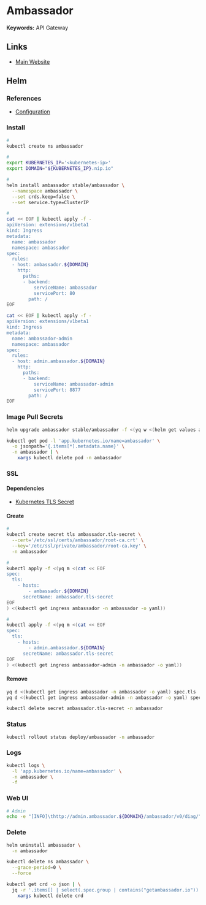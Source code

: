# Ambassador

**Keywords:** API Gateway

## Links

- [Main Website](https://getambassador.io)

<!--
https://github.com/emissary-ingress/emissary
-->

## Helm

### References

- [Configuration](https://github.com/helm/charts/tree/master/stable/ambassador#configuration)

### Install

```sh
#
kubectl create ns ambassador

#
export KUBERNETES_IP='<kubernetes-ip>'
export DOMAIN="${KUBERNETES_IP}.nip.io"

#
helm install ambassador stable/ambassador \
  --namespace ambassador \
  --set crds.keep=false \
  --set service.type=ClusterIP

#
cat << EOF | kubectl apply -f -
apiVersion: extensions/v1beta1
kind: Ingress
metadata:
  name: ambassador
  namespace: ambassador
spec:
  rules:
  - host: ambassador.${DOMAIN}
    http:
      paths:
      - backend:
          serviceName: ambassador
          servicePort: 80
        path: /
EOF

cat << EOF | kubectl apply -f -
apiVersion: extensions/v1beta1
kind: Ingress
metadata:
  name: ambassador-admin
  namespace: ambassador
spec:
  rules:
  - host: admin.ambassador.${DOMAIN}
    http:
      paths:
      - backend:
          serviceName: ambassador-admin
          servicePort: 8877
        path: /
EOF
```

### Image Pull Secrets

```sh
helm upgrade ambassador stable/ambassador -f <(yq w <(helm get values ambassador) 'imagePullSecrets[+].name' nxrm-oss-regcred)
```

```sh
kubectl get pod -l 'app.kubernetes.io/name=ambassador' \
  -o jsonpath='{.items[*].metadata.name}' \
  -n ambassador | \
    xargs kubectl delete pod -n ambassador
```

### SSL

#### Dependencies

- [Kubernetes TLS Secret](/k8s-tls-secret.md)

#### Create

```sh
#
kubectl create secret tls ambassador.tls-secret \
  --cert='/etc/ssl/certs/ambassador/root-ca.crt' \
  --key='/etc/ssl/private/ambassador/root-ca.key' \
  -n ambassador

#
kubectl apply -f <(yq m <(cat << EOF
spec:
  tls:
    - hosts:
        - ambassador.${DOMAIN}
      secretName: ambassador.tls-secret
EOF
) <(kubectl get ingress ambassador -n ambassador -o yaml))

#
kubectl apply -f <(yq m <(cat << EOF
spec:
  tls:
    - hosts:
        - admin.ambassador.${DOMAIN}
      secretName: ambassador.tls-secret
EOF
) <(kubectl get ingress ambassador-admin -n ambassador -o yaml))
```

#### Remove

```sh
yq d <(kubectl get ingress ambassador -n ambassador -o yaml) spec.tls | kubectl apply -f -
yq d <(kubectl get ingress ambassador-admin -n ambassador -o yaml) spec.tls | kubectl apply -f -

kubectl delete secret ambassador.tls-secret -n ambassador
```

### Status

```sh
kubectl rollout status deploy/ambassador -n ambassador
```

### Logs

```sh
kubectl logs \
  -l 'app.kubernetes.io/name=ambassador' \
  -n ambassador \
  -f
```

### Web UI

```sh
# Admin
echo -e "[INFO]\thttp://admin.ambassador.${DOMAIN}/ambassador/v0/diag/"
```

### Delete

```sh
helm uninstall ambassador \
  -n ambassador

kubectl delete ns ambassador \
  --grace-period=0 \
  --force

kubectl get crd -o json | \
  jq -r '.items[] | select(.spec.group | contains("getambassador.io")) | .metadata.name' | \
    xargs kubectl delete crd
```
